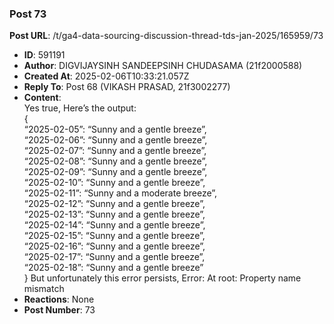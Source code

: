 ### Post 73
**Post URL**: /t/ga4-data-sourcing-discussion-thread-tds-jan-2025/165959/73
- **ID**: 591191
- **Author**: DIGVIJAYSINH SANDEEPSINH CHUDASAMA (21f2000588)
- **Created At**: 2025-02-06T10:33:21.057Z
- **Reply To**: Post 68 (VIKASH PRASAD, 21f3002277)
- **Content**:  
  Yes true,
Here’s the output:<br>
{<br>
“2025-02-05”: “Sunny and a gentle breeze”,<br>
“2025-02-06”: “Sunny and a gentle breeze”,<br>
“2025-02-07”: “Sunny and a gentle breeze”,<br>
“2025-02-08”: “Sunny and a gentle breeze”,<br>
“2025-02-09”: “Sunny and a gentle breeze”,<br>
“2025-02-10”: “Sunny and a gentle breeze”,<br>
“2025-02-11”: “Sunny and a moderate breeze”,<br>
“2025-02-12”: “Sunny and a gentle breeze”,<br>
“2025-02-13”: “Sunny and a gentle breeze”,<br>
“2025-02-14”: “Sunny and a gentle breeze”,<br>
“2025-02-15”: “Sunny and a gentle breeze”,<br>
“2025-02-16”: “Sunny and a gentle breeze”,<br>
“2025-02-17”: “Sunny and a gentle breeze”,<br>
“2025-02-18”: “Sunny and a gentle breeze”<br>
}
But unfortunately this error persists,
Error: At root: Property name mismatch
- **Reactions**: None
- **Post Number**: 73

